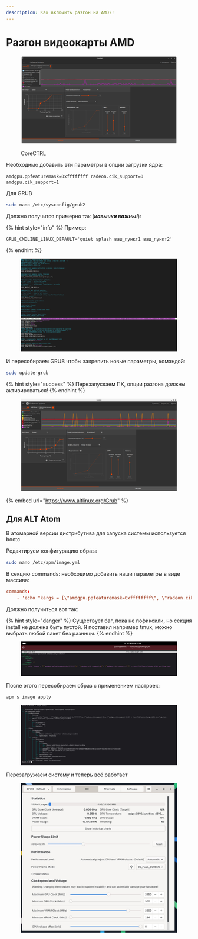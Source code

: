 ```yaml
---
description: Как включить разгон на AMD?!
---
```


# Разгон видеокарты AMD

<figure><img src="../../.gitbook/assets/Снимок экрана от 2022-10-29 13-41-07.png" alt=""><figcaption><p>CoreCTRL</p></figcaption></figure>

Необходимо добавить эти параметры в опции загрузки ядра:

```
amdgpu.ppfeaturemask=0xffffffff radeon.cik_support=0 amdgpu.cik_support=1
```

Для GRUB

```bash
sudo nano /etc/sysconfig/grub2
```

Должно получится примерно так (_**кавычки важны!**_):

{% hint style="info" %}
Пример:&#x20;

```
GRUB_CMDLINE_LINUX_DEFAULT='quiet splash ваш_пункт1 ваш_пункт2'
```
{% endhint %}

<figure><img src="../../.gitbook/assets/Снимок экрана от 2023-06-11 19-46-31.png" alt=""><figcaption></figcaption></figure>

И пересобираем GRUB чтобы закрепить новые параметры, командой:

```bash
sudo update-grub
```

{% hint style="success" %}
Перезапускаем ПК, опции разгона должны активироваться!
{% endhint %}

<figure><img src="../../.gitbook/assets/Снимок экрана от 2023-06-11 19-48-21.png" alt=""><figcaption></figcaption></figure>

{% embed url="https://www.altlinux.org/Grub" %}



## Для ALT Atom&#x20;

В атомарной версии дистрибутива для запуска системы используется bootc

Редактируем конфигурацию образа

```bash
sudo nano /etc/apm/image.yml
```

В секцию commands: необходимо добавить наши параметры в виде массива:

```toml
commands:
    - 'echo "kargs = [\"amdgpu.ppfeaturemask=0xffffffff\", \"radeon.cik_support=0\", \"amdgpu.cik_support=1\"]" > /usr/lib/bootc/kargs.d/01-my_flag.toml'
```

Должно получиться вот так:

{% hint style="danger" %}
Существует баг, пока не пофиксили, но секция install не должна быть пустой. Я поставил например tmux, можно выбрать любой пакет без разницы.
{% endhint %}

<figure><img src="../../.gitbook/assets/photo_2025-08-22_17-29-13.jpg" alt=""><figcaption></figcaption></figure>

После этого пересобираем образ с применением настроек:

```
apm s image apply
```

<figure><img src="../../.gitbook/assets/photo_2025-08-22_17-32-03.jpg" alt=""><figcaption></figcaption></figure>

Перезагружаем систему и теперь всё работает

<figure><img src="../../.gitbook/assets/photo_2025-08-22_17-33-51.jpg" alt=""><figcaption></figcaption></figure>
